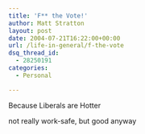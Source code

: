 ```yaml
---
title: 'F** the Vote!'
author: Matt Stratton
layout: post
date: 2004-07-21T16:22:00+00:00
url: /life-in-general/f-the-vote
dsq_thread_id:
  - 28250191
categories:
  - Personal

---
```

Because Liberals are Hotter

not really work-safe, but good anyway